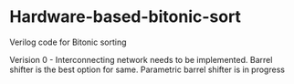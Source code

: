 # Hardware-based-bitonic-sort
Verilog code for Bitonic sorting

Verision 0 - Interconnecting network needs to be implemented. Barrel shifter is the best option for same. 
Parametric barrel shifter is in progress


